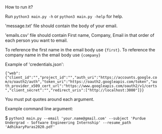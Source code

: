 How to run it? 

Run `python3 main.py -h` or `python3 main.py -help` for help.

'message.txt' file should contain the body of your email.

'emails.csv' file should contain First name, Company, Email in that order of each person you want to email.

To reference the first name in the email body use `{first}`. To reference the company name in the email body use `{company}`

Example of 'credentials.json':
 
 `{"web":{"client_id":"","project_id":"","auth_uri":"https://accounts.google.com/o/oauth2/auth","token_uri":"https://oauth2.googleapis.com/token","auth_provider_x509_cert_url":"https://www.googleapis.com/oauth2/v1/certs","client_secret":"","redirect_uris":["http://localhost:3000"]}}`

You must put quotes around each argument.

Example command line argument:

$ `python3 main.py --email 'your.name@gmail.com' --subject 'Purdue Undergrad - Software Engineering Internship' --resume_path 'AdhikaryParas2020.pdf'`